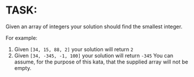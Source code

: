 # TASK:
Given an array of integers your solution should find the smallest integer.

For example:

1. Given `[34, 15, 88, 2]` your solution will return `2`
2. Given `[34, -345, -1, 100]` your solution will return `-345`
You can assume, for the purpose of this kata, that the supplied array will not be empty.